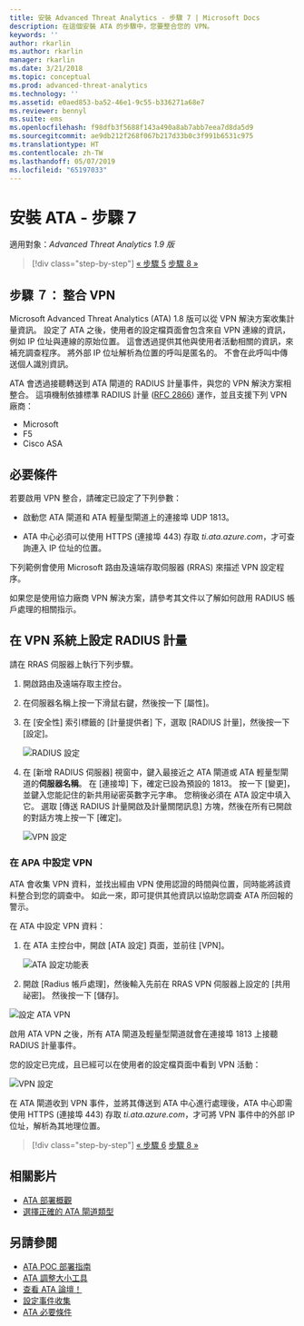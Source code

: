 ```yaml
---
title: 安裝 Advanced Threat Analytics - 步驟 7 | Microsoft Docs
description: 在這個安裝 ATA 的步驟中，您要整合您的 VPN。
keywords: ''
author: rkarlin
ms.author: rkarlin
manager: rkarlin
ms.date: 3/21/2018
ms.topic: conceptual
ms.prod: advanced-threat-analytics
ms.technology: ''
ms.assetid: e0aed853-ba52-46e1-9c55-b336271a68e7
ms.reviewer: bennyl
ms.suite: ems
ms.openlocfilehash: f98dfb3f5688f143a490a8ab7abb7eea7d8da5d9
ms.sourcegitcommit: ae9db212f268f067b217d33b0c3f991b6531c975
ms.translationtype: HT
ms.contentlocale: zh-TW
ms.lasthandoff: 05/07/2019
ms.locfileid: "65197033"
---
```

# <a name="install-ata---step-7"></a>安裝 ATA - 步驟 7

適用對象：*Advanced Threat Analytics 1.9 版*

> [!div class="step-by-step"]
> [« 步驟 5](install-ata-step5.md)
> [步驟 8 »](install-ata-step7.md)

## <a name="step-7-integrate-vpn"></a>步驟 ７： 整合 VPN

Microsoft Advanced Threat Analytics (ATA) 1.8 版可以從 VPN 解決方案收集計量資訊。 設定了 ATA 之後，使用者的設定檔頁面會包含來自 VPN 連線的資訊，例如 IP 位址與連線的原始位置。 這會透過提供其他與使用者活動相關的資訊，來補充調查程序。 將外部 IP 位址解析為位置的呼叫是匿名的。 不會在此呼叫中傳送個人識別資訊。

ATA 會透過接聽轉送到 ATA 閘道的 RADIUS 計量事件，與您的 VPN 解決方案相整合。 這項機制依據標準 RADIUS 計量 ([RFC 2866](https://tools.ietf.org/html/rfc2866)) 運作，並且支援下列 VPN 廠商：

-   Microsoft
-   F5
-   Cisco ASA

## <a name="prerequisites"></a>必要條件

若要啟用 VPN 整合，請確定已設定了下列參數：

-   啟動您 ATA 閘道和 ATA 輕量型閘道上的連接埠 UDP 1813。

-   ATA 中心必須可以使用 HTTPS (連接埠 443) 存取 *ti.ata.azure.com*，才可查詢連入 IP 位址的位置。

下列範例會使用 Microsoft 路由及遠端存取伺服器 (RRAS) 來描述 VPN 設定程序。

如果您是使用協力廠商 VPN 解決方案，請參考其文件以了解如何啟用 RADIUS 帳戶處理的相關指示。

## <a name="configure-radius-accounting-on-the-vpn-system"></a>在 VPN 系統上設定 RADIUS 計量

請在 RRAS 伺服器上執行下列步驟。
 
1.  開啟路由及遠端存取主控台。
2.  在伺服器名稱上按一下滑鼠右鍵，然後按一下 [屬性]。
3.  在 [安全性] 索引標籤的 [計量提供者] 下，選取 [RADIUS 計量]，然後按一下 [設定]。

    ![RADIUS 設定](./media/radius-setup.png)

4.  在 [新增 RADIUS 伺服器] 視窗中，鍵入最接近之 ATA 閘道或 ATA 輕量型閘道的**伺服器名稱**。 在 [連接埠] 下，確定已設為預設的 1813。 按一下 [變更]，並鍵入您能記住的新共用祕密英數字元字串。 您稍後必須在 ATA 設定中填入它。 選取 [傳送 RADIUS 計量開啟及計量關閉訊息] 方塊，然後在所有已開啟的對話方塊上按一下 [確定]。
 
     ![VPN 設定](./media/vpn-set-accounting.png)
     
### <a name="configure-vpn-in-ata"></a>在 APA 中設定 VPN

ATA 會收集 VPN 資料，並找出經由 VPN 使用認證的時間與位置，同時能將該資料整合到您的調查中。 如此一來，即可提供其他資訊以協助您調查 ATA 所回報的警示。

在 ATA 中設定 VPN 資料：

1. 在 ATA 主控台中，開啟 [ATA 設定] 頁面，並前往 [VPN]。
 
   ![ATA 設定功能表](./media/config-menu.png)

2. 開啟 [Radius 帳戶處理]，然後輸入先前在 RRAS VPN 伺服器上設定的 [共用祕密]。 然後按一下 [儲存]。
 

  ![設定 ATA VPN](./media/vpn.png)


啟用 ATA VPN 之後，所有 ATA 閘道及輕量型閘道就會在連接埠 1813 上接聽 RADIUS 計量事件。 

您的設定已完成，且已經可以在使用者的設定檔頁面中看到 VPN 活動：
 
   ![VPN 設定](./media/vpn-user.png)

在 ATA 閘道收到 VPN 事件，並將其傳送到 ATA 中心進行處理後，ATA 中心即需使用 HTTPS (連接埠 443) 存取 *ti.ata.azure.com*，才可將 VPN 事件中的外部 IP 位址，解析為其地理位置。




> [!div class="step-by-step"]
> [« 步驟 6](install-ata-step5.md)
> [步驟 8 »](install-ata-step7.md)



## <a name="related-videos"></a>相關影片
- [ATA 部署概觀](https://channel9.msdn.com/Shows/Microsoft-Security/Overview-of-ATA-Deployment-in-10-Minutes)
- [選擇正確的 ATA 閘道類型](https://channel9.msdn.com/Shows/Microsoft-Security/ATA-Deployment-Choose-the-Right-Gateway-Type)


## <a name="see-also"></a>另請參閱
- [ATA POC 部署指南](http://aka.ms/atapoc)
- [ATA 調整大小工具](http://aka.ms/aatpsizingtool)
- [查看 ATA 論壇！](https://social.technet.microsoft.com/Forums/security/home?forum=mata)
- [設定事件收集](configure-event-collection.md)
- [ATA 必要條件](ata-prerequisites.md)

